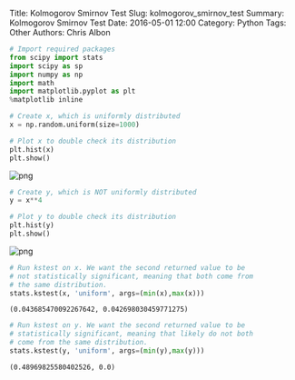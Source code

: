 Title: Kolmogorov Smirnov Test
Slug: kolmogorov_smirnov_test
Summary: Kolmogorov Smirnov Test
Date: 2016-05-01 12:00
Category: Python
Tags: Other
Authors: Chris Albon




```python
# Import required packages
from scipy import stats
import scipy as sp
import numpy as np
import math
import matplotlib.pyplot as plt
%matplotlib inline
```


```python
# Create x, which is uniformly distributed
x = np.random.uniform(size=1000)

# Plot x to double check its distribution
plt.hist(x)
plt.show()
```


![png]({filename}/images/kolmogorov_smirnov_test/output_2_0.png)



```python
# Create y, which is NOT uniformly distributed
y = x**4

# Plot y to double check its distribution
plt.hist(y)
plt.show()
```


![png]({filename}/images/kolmogorov_smirnov_test/output_3_0.png)



```python
# Run kstest on x. We want the second returned value to be 
# not statistically significant, meaning that both come from 
# the same distribution.
stats.kstest(x, 'uniform', args=(min(x),max(x)))
```




    (0.043685470092267642, 0.042698030459771275)




```python
# Run kstest on y. We want the second returned value to be 
# statistically significant, meaning that likely do not both 
# come from the same distribution.
stats.kstest(y, 'uniform', args=(min(y),max(y)))
```




    (0.48969825580402526, 0.0)



